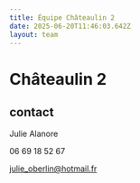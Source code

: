 ```yaml
---
title: Équipe Châteaulin 2
date: 2025-06-20T11:46:03.642Z
layout: team
---
```


# Châteaulin 2



## contact 

Julie Alanore

06 69 18 52 67

julie_oberlin@hotmail.fr

